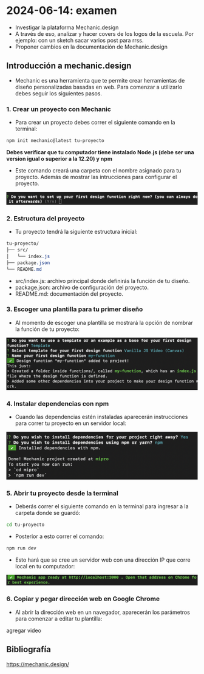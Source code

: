 # 2024-06-14: examen

- Investigar la plataforma Mechanic.design
- A través de eso, analizar y hacer covers de los logos de la escuela. Por ejemplo: con un sketch sacar varios post para rrss.
- Proponer cambios en la documentación de Mechanic.design

## Introducción a mechanic.design

- Mechanic es una herramienta que te permite crear herramientas de diseño personalizadas basadas en web. Para comenzar a utilizarlo debes seguir los siguientes pasos.

### 1. Crear un proyecto con Mechanic

- Para crear un proyecto debes correr el siguiente comando en la terminal:

```sh
npm init mechanic@latest tu-proyecto
```

**Debes verificar que tu computador tiene instalado Node.js (debe ser una version igual o superior a la 12.20) y npm**

- Este comando creará una carpeta con el nombre asignado para tu proyecto. Además de mostrar las intrucciones para configurar el proyecto.

![terminal](./assets/terminal.png)

### 2. Estructura del proyecto

- Tu proyecto tendrá la siguiente estructura inicial:

```css
tu-proyecto/
├── src/
│   └── index.js
├── package.json
└── README.md
```

- src/index.js: archivo principal donde definirás la función de tu diseño.
- package.json: archivo de configuración del proyecto.
- README.md: documentación del proyecto.

### 3. Escoger una plantilla para tu primer diseño

- Al momento de escoger una plantilla se mostrará la opción de nombrar la función de tu proyecto:

![plantilla](./assets/template.png)

### 4. Instalar dependencias con npm

- Cuando las dependencias estén instaladas aparecerán instrucciones para correr tu proyecto en un servidor local:

![dependencias](./assets/dependencias.png)

### 5. Abrir tu proyecto desde la terminal

- Deberás correr el siguiente comando en la terminal para ingresar a la carpeta donde se guardó:

```sh
cd tu-proyecto
```

- Posterior a esto correr el comando:

```sh
npm run dev
```

- Esto hará que se cree un servidor web con una dirección IP que corre local en tu computador:

![dirección IP](./assets/IP.png)

### 6. Copiar y pegar dirección web en Google Chrome

- Al abrir la dirección web en un navegador, aparecerán los parámetros para comenzar a editar tu plantilla:

agregar video

## Bibliografía

<https://mechanic.design/>
